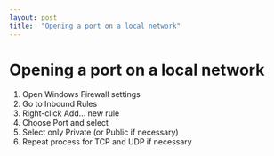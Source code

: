 ```yaml
---
layout: post
title:  "Opening a port on a local network"
---
```


# Opening a port on a local network

1. Open Windows Firewall settings
2. Go to Inbound Rules
3. Right-click Add... new rule
4. Choose Port and select
5. Select only Private (or Public if necessary)
6. Repeat process for TCP and UDP if necessary
